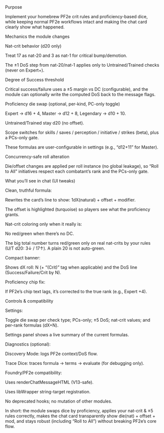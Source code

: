 Purpose



Implement your homebrew PF2e crit rules and proficiency-based dice, while keeping normal PF2e workflows intact and making the chat card clearly show what happened.



Mechanics the module changes



Nat-crit behavior (d20 only)



Treat 17 as nat-20 and 3 as nat-1 for critical bump/demotion.



The ±1 DoS step from nat-20/nat-1 applies only to Untrained/Trained checks (never on Expert+).



Degree of Success threshold



Critical success/failure uses a ±5 margin vs DC (configurable), and the module can optionally write the computed DoS back to the message flags.



Proficiency die swap (optional, per-kind, PC-only toggle)



Expert → d16 + 4, Master → d12 + 8, Legendary → d10 + 10.



Untrained/Trained stay d20 (no offset).



Scope switches for skills / saves / perception / initiative / strikes (beta), plus a PCs-only gate.



These formulas are user-configurable in settings (e.g., “d12+11” for Master).



Concurrency-safe roll alteration



Die/offset changes are applied per roll instance (no global leakage), so “Roll to All” initiatives respect each combatant’s rank and the PCs-only gate.



What you’ll see in chat (UI tweaks)



Clean, truthful formula:



Rewrites the card’s line to show: 1dX(natural) + offset + modifier.



The offset is highlighted (turquoise) so players see what the proficiency grants.



Nat-crit coloring only when it really is:



No red/green when there’s no DC.



The big total number turns red/green only on real nat-crits by your rules (U/T d20: 3↓ / 17↑). A plain 20 is not auto-green.



Compact banner:



Shows dX roll: N (+ “(Crit)” tag when applicable) and the DoS line (Success/Failure/Crit by N).



Proficiency chip fix:



If PF2e’s chip text lags, it’s corrected to the true rank (e.g., Expert +4).



Controls \& compatibility



Settings:



Toggle die swap per check type; PCs-only; ±5 DoS; nat-crit values; and per-rank formulas (dX+N).



Settings panel shows a live summary of the current formulas.



Diagnostics (optional):



Discovery Mode: logs PF2e context/DoS flow.



Trace Dice: traces formula → terms → evaluate (for debugging only).



Foundry/PF2e compatibility:



Uses renderChatMessageHTML (V13-safe).



Uses libWrapper string-target registration.



No deprecated hooks; no mutation of other modules.



In short: the module swaps dice by proficiency, applies your nat-crit \& ±5 rules correctly, makes the chat card transparently show die(nat) + offset + mod, and stays robust (including “Roll to All”) without breaking PF2e’s core flow.


